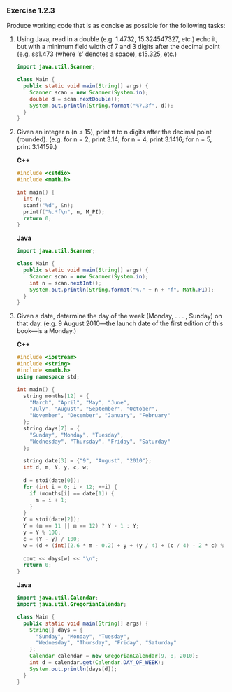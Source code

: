 ### Exercise 1.2.3

Produce working code that is as concise as possible for the following tasks:

1. Using Java, read in a double (e.g. 1.4732, 15.324547327, etc.) echo it, but with a minimum field width of 7 and 3 digits after the decimal point (e.g. ss1.473 (where ‘s’ denotes a space), s15.325, etc.)

   ```java
   import java.util.Scanner;

   class Main {
     public static void main(String[] args) {
       Scanner scan = new Scanner(System.in);
       double d = scan.nextDouble();
       System.out.println(String.format("%7.3f", d));
     }
   }
   ```

2. Given an integer n (n ≤ 15), print π to n digits after the decimal point (rounded). (e.g. for n = 2, print 3.14; for n = 4, print 3.1416; for n = 5, print 3.14159.)

   **C++**

   ```c++
   #include <cstdio>
   #include <math.h>

   int main() {
     int n;
     scanf("%d", &n);
     printf("%.*f\n", n, M_PI);
     return 0;
   }
   ```

   **Java**

   ```java
   import java.util.Scanner;

   class Main {
     public static void main(String[] args) {
       Scanner scan = new Scanner(System.in);
       int n = scan.nextInt();
       System.out.println(String.format("%." + n + "f", Math.PI));
     }
   }
   ```

3. Given a date, determine the day of the week (Monday, . . . , Sunday) on that day. (e.g. 9 August 2010—the launch date of the first edition of this book—is a Monday.)

   **C++**

   ```c++
   #include <iostream>
   #include <string>
   #include <math.h>
   using namespace std;

   int main() {
     string months[12] = {
       "March", "April", "May", "June", 
       "July", "August", "September", "October", 
       "November", "December", "January", "February"
     };
     string days[7] = {
       "Sunday", "Monday", "Tuesday", 
       "Wednesday", "Thursday", "Friday", "Saturday"
     };
     
     string date[3] = {"9", "August", "2010"};
     int d, m, Y, y, c, w;
     
     d = stoi(date[0]);
     for (int i = 0; i < 12; ++i) {
       if (months[i] == date[1]) {
         m = i + 1;
       }
     }
     Y = stoi(date[2]);
     Y = (m == 11 || m == 12) ? Y - 1 : Y;
     y = Y % 100;
     c = (Y - y) / 100;
     w = (d + (int)(2.6 * m - 0.2) + y + (y / 4) + (c / 4) - 2 * c) % 7;
     
     cout << days[w] << "\n";
     return 0;
   }
   ```

   **Java**

   ```java
   import java.util.Calendar;
   import java.util.GregorianCalendar;

   class Main {
     public static void main(String[] args) {
       String[] days = {
         "Sunday", "Monday", "Tuesday", 
         "Wednesday", "Thursday", "Friday", "Saturday"
       };
       Calendar calendar = new GregorianCalendar(9, 8, 2010);
       int d = calendar.get(Calendar.DAY_OF_WEEK);
       System.out.println(days[d]);
     }
   }
   ```

   ​